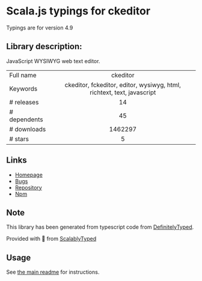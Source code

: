 
# Scala.js typings for ckeditor

Typings are for version 4.9

## Library description:
JavaScript WYSIWYG web text editor.

|                    |                 |
| ------------------ | :-------------: |
| Full name          | ckeditor |
| Keywords           | ckeditor, fckeditor, editor, wysiwyg, html, richtext, text, javascript |
| # releases         | 14 |
| # dependents       | 45 |
| # downloads        | 1462297 |
| # stars            | 5 |

## Links
- [Homepage](http://ckeditor.com)
- [Bugs](http://dev.ckeditor.com)
- [Repository](https://github.com/ckeditor/ckeditor-releases)
- [Npm](https://www.npmjs.com/package/ckeditor)
    


## Note
This library has been generated from typescript code from [DefinitelyTyped](https://definitelytyped.org).

Provided with :purple_heart: from [ScalablyTyped](https://github.com/oyvindberg/ScalablyTyped)

## Usage
See [the main readme](../../readme.md) for instructions.


